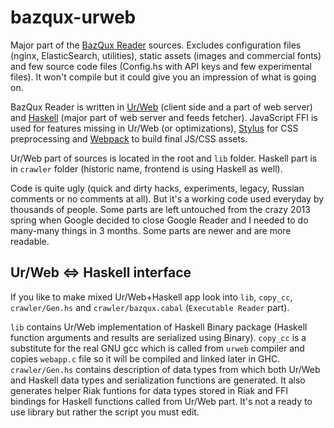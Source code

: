 bazqux-urweb
============

Major part of the <a href="https://bazqux.com">BazQux Reader</a> sources. Excludes configuration files (nginx, ElasticSearch, utilities), static assets (images and commercial fonts) and few source code files (Config.hs with API keys and few experimental files). It won't compile but it could give you an impression of what is going on.

BazQux Reader is written in [Ur/Web](http://www.impredicative.com/ur/) (client side and a part of web server) and [Haskell](https://www.haskell.org/) (major part of web server and feeds fetcher). JavaScript FFI is used for features missing in Ur/Web (or optimizations), [Stylus](https://stylus-lang.com/) for CSS preprocessing and [Webpack](https://webpack.js.org/) to build final JS/CSS assets.

Ur/Web part of sources is located in the root and `lib` folder. Haskell part is in `crawler` folder (historic name, frontend is using Haskell as well).

Code is quite ugly (quick and dirty hacks, experiments, legacy, Russian comments or no comments at all). But it's a working code used everyday by thousands of people. Some parts are left untouched from the crazy 2013 spring when Google decided to close Google Reader and I needed to do many-many things in 3 months. Some parts are newer and are more readable.

Ur/Web <=> Haskell interface
------------

If you like to make mixed Ur/Web+Haskell app look into `lib`, `copy_cc`, `crawler/Gen.hs` and `crawler/bazqux.cabal` (`Executable Reader` part).

`lib` contains Ur/Web implementation of Haskell Binary package (Haskell function arguments and results are serialized using Binary). `copy_cc` is a substitute for the real GNU gcc which is called from `urweb` compiler and copies `webapp.c` file so it will be compiled and linked later in GHC. `crawler/Gen.hs` contains description of data types from which both Ur/Web and Haskell data types and serialization functions are generated. It also generates helper Riak funtions for data types stored in Riak and FFI bindings for Haskell functions called from Ur/Web part. It's not a ready to use library but rather the script you must edit.
